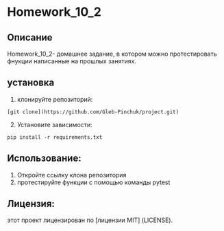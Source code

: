 # Homework_10_2
## Описание
Homework_10_2- домашнее задание, в котором можно протестировать фнукции написанные на прошлых занятиях.
## установка
1. клонируйте репозиторий:
```
[git clone](https://github.com/Gleb-Pinchuk/project.git)
```
2. Установите зависимости:
```
pip install -r requirements.txt
```
## Использование:

1. Откройте ссылку клона репозитория
2. протестируйте функции с помощью команды pytest
## Лицензия:
этот проект лицензирован по [лицензии MIT] (LICENSE).
